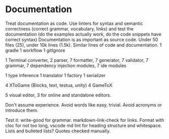 # Documentation

Treat documentation as code. Use linters for syntax and semantic correctness
(correct grammar, vocabulary, links) and test the documentation (do the examples
actually work, do the code snippets have correct syntax) Documentation is as
important as source code. Under 50 files (25), under 10k lines (1.5k). Similar
lines of code and documentation. 1 gradle 1 workflow 1 gitIgnore

1 Terminal converter, 2 parser, 7 formatter, 7 generator, 7 validator, 7
grammar, 7 dependency injection modules, 7 ide modules

1 type inference 1 translator 1 factory 1 serializer

4 XToGame (Blocks, text, testua, unity) 4 GameToX

5 visual editor, 3 for online and standalone editors.

Don't assume experience. Avoid words like easy, trivial. Avoid acronyms or
introduce them.

Test it. write-good for grammar. markdown-link-check for links. Format with cloc
for not too long, vscode md lint for heading structure and whitespace. Lists and
bulleted lists? Quotes checked manually.
